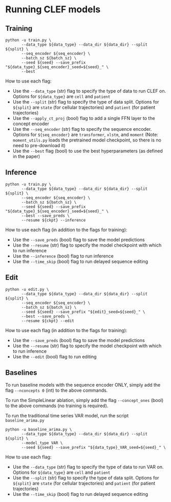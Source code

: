 # Running CLEF models


## Training

```
python -u train.py \
       --data_type ${data_type} --data_dir ${data_dir} --split ${split} \
       --seq_encoder ${seq_encoder} \
       --batch_sz ${batch_sz} \
       --seed ${seed} --save_prefix "${data_type}_${seq_encoder}_seed=${seed}_" \
       --best
```

How to use each flag:
- Use the `--data_type` (str) flag to specify the type of data to run CLEF on. Options for `${data_type}` are `cell` and `patient`
- Use the `--split` (str) flag to specify the type of data split. Options for `${split}` are `state` (for cellular trajectories) and `patient` (for patient trajectories)
- Use the `--apply_ct_proj` (bool) flag to add a single FFN layer to the concept encoder
- Use the `--seq_encoder` (str) flag to specify the sequence encoder. Options for `${seq_encoder}` are `transformer`, `xlstm`, and `moment` (Note: `moment_utils.py` loads the pretrained model checkpoint, so there is no need to pre-download it)
- Use the `--best` flag (bool) to use the best hyperparameters (as defined in the paper)


## Inference

```
python -u train.py \
       --data_type ${data_type} --data_dir ${data_dir} --split ${split} \
       --seq_encoder ${seq_encoder} \
       --batch_sz ${batch_sz} \
       --seed ${seed} --save_prefix "${data_type}_${seq_encoder}_seed=${seed}_" \
       --best --save_preds \
       --resume ${ckpt} --inference
```

How to use each flag (in addition to the flags for training):
- Use the `--save_preds` (bool) flag to save the model predictions
- Use the `--resume` (str) flag to specify the model checkpoint with which to run inference
- Use the `--inference` (bool) flag to run inference
- Use the `--time_skip` (bool) flag to run delayed sequence editing


## Edit

```
python -u edit.py \
       --data_type ${data_type} --data_dir ${data_dir} --split ${split} \
       --seq_encoder ${seq_encoder} \
       --batch_sz ${batch_sz} \
       --seed ${seed} --save_prefix "${edit}_seed=${seed}_" \
       --best --save_preds \
       --resume ${ckpt} --edit
```
How to use each flag (in addition to the flags for training):
- Use the `--save_preds` (bool) flag to save the model predictions
- Use the `--resume` (str) flag to specify the model checkpoint with which to run inference
- Use the `--edit` (bool) flag to run editing


## Baselines

To run baseline models with the sequence encoder ONLY, simply add the flag `--nconcepts 0` (int) to the above commands.

To run the SimpleLinear ablation, simply add the flag `--concept_ones` (bool) to the above commands (no training is required).

To run the traditional time series VAR model, run the script `baseline_arima.py`
```
python -u baseline_arima.py \
       --data_type ${data_type} --data_dir ${data_dir} --split ${split} \
       --model_type VAR \
       --seed ${seed} --save_prefix "${data_type}_VAR_seed=${seed}_" \
```

How to use each flag:
- Use the `--data_type` (str) flag to specify the type of data to run VAR on. Options for `${data_type}` are `cell` and `patient`
- Use the `--split` (str) flag to specify the type of data split. Options for `${split}` are `state` (for cellular trajectories) and `patient` (for patient trajectories)
- Use the `--time_skip` (bool) flag to run delayed sequence editing
